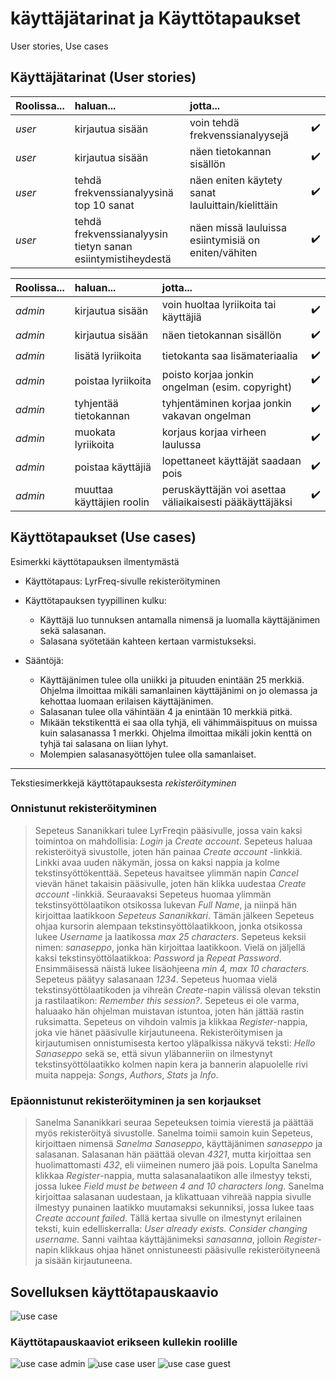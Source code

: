 # käyttäjätarinat ja Käyttötapaukset
User stories, Use cases

## Käyttäjätarinat (User stories)

| Roolissa... | haluan... | jotta... | |
| :--- | :--- | :--- | :--- |
| *user* | kirjautua sisään | voin tehdä frekvenssianalyysejä | :heavy_check_mark: |
| *user* | kirjautua sisään | näen tietokannan sisällön | :heavy_check_mark: |
| *user* | tehdä frekvenssianalyysinä <br/> top 10 sanat | näen eniten käytety sanat lauluittain/kielittäin | :heavy_check_mark: |
| *user* | tehdä frekvenssianalyysin <br/> tietyn sanan esiintymistiheydestä | näen missä lauluissa <br/> esiintymisiä on eniten/vähiten | :heavy_check_mark: |

| Roolissa... | haluan... | jotta... | |
| :--- | :--- | :--- | :--- |
| *admin* | kirjautua sisään | voin huoltaa lyriikoita tai käyttäjiä | :heavy_check_mark: |
| *admin* | kirjautua sisään | näen tietokannan sisällön | :heavy_check_mark: |
| *admin* | lisätä lyriikoita | tietokanta saa lisämateriaalia | :heavy_check_mark: |
| *admin* | poistaa lyriikoita | poisto korjaa jonkin <br/> ongelman (esim. copyright) | :heavy_check_mark: |
| *admin* | tyhjentää tietokannan | tyhjentäminen korjaa jonkin vakavan ongelman | :heavy_check_mark: |
| *admin* | muokata lyriikoita | korjaus korjaa virheen laulussa | :heavy_check_mark: |
| *admin* | poistaa käyttäjiä | lopettaneet käyttäjät saadaan pois | :heavy_check_mark: |
| *admin* | muuttaa käyttäjien roolin | peruskäyttäjän voi asettaa väliaikaisesti pääkäyttäjäksi | :heavy_check_mark: |

## Käyttötapaukset (Use cases)

Esimerkki käyttötapauksen ilmentymästä

* Käyttötapaus: LyrFreq-sivulle rekisteröityminen

* Käyttötapauksen tyypillinen kulku:
  - Käyttäjä luo tunnuksen antamalla nimensä ja luomalla käyttäjänimen sekä salasanan.
  - Salasana syötetään kahteen kertaan varmistukseksi.

* Sääntöjä:
  - Käyttäjänimen tulee olla uniikki ja pituuden enintään 25 merkkiä. Ohjelma ilmoittaa mikäli samanlainen käyttäjänimi on jo olemassa ja kehottaa luomaan erilaisen käyttäjänimen.
  - Salasanan tulee olla vähintään 4 ja enintään 10 merkkiä pitkä.
  - Mikään tekstikenttä ei saa olla tyhjä, eli vähimmäispituus on muissa kuin salasanassa 1 merkki. Ohjelma ilmoittaa mikäli jokin kenttä on tyhjä tai salasana on liian lyhyt.
  - Molempien salasanasyöttöjen tulee olla samanlaiset.

---

Tekstiesimerkkejä käyttötapauksesta *rekisteröityminen*

### Onnistunut rekisteröityminen

> Sepeteus Sananikkari tulee LyrFreqin pääsivulle, jossa vain kaksi toimintoa on mahdollisia: *Login* ja *Create account*.
  Sepeteus haluaa rekisteröityä sivustolle, joten hän painaa *Create account* -linkkiä.
  Linkki avaa uuden näkymän, jossa on kaksi nappia ja kolme tekstinsyöttökenttää.
  Sepeteus havaitsee ylimmän napin *Cancel* vievän hänet takaisin pääsivulle, joten hän klikka uudestaa *Create account* -linkkiä.
  Seuraavaksi Sepeteus huomaa ylimmän tekstinsyöttölaatikon otsikossa lukevan *Full Name*, ja niinpä hän kirjoittaa laatikkoon *Sepeteus Sananikkari*.
  Tämän jälkeen Sepeteus ohjaa kursorin alempaan tekstinsyöttölaatikkoon, jonka otsikossa lukee *Username* ja laatikossa *max 25 characters*. Sepeteus keksii nimen: *sanaseppo*, jonka hän kirjoittaa laatikkoon.
  Vielä on jäljellä kaksi tekstinsyöttölaatikkoa: *Password* ja *Repeat Password*. Ensimmäisessä näistä lukee lisäohjeena *min 4, max 10 characters*. Sepeteus päätyy salasanaan *1234*.
  Sepeteus huomaa vielä tekstinsyöttölaatikoden ja vihreän *Create*-napin välissä olevan tekstin ja rastilaatikon: *Remember this session?*.
  Sepeteus ei ole varma, haluaako hän ohjelman muistavan istuntoa, joten hän jättää rastin ruksimatta.
  Sepeteus on vihdoin valmis ja klikkaa *Register*-nappia, joka vie hänet pääsivulle kirjautuneena.
  Rekisteröitymisen ja kirjautumisen onnistumisesta kertoo yläpalkissa näkyvä teksti: *Hello Sanaseppo* sekä se, että sivun yläbanneriin on ilmestynyt tekstinsyöttölaatikko kolmen napin kera ja bannerin alapuolelle rivi muita nappeja: *Songs*, *Authors*, *Stats* ja *Info*.

### Epäonnistunut rekisteröityminen ja sen korjaukset

> Sanelma Sananikkari seuraa Sepeteuksen toimia vierestä ja päättää myös rekisteröityä sivustolle.
  Sanelma toimii samoin kuin Sepeteus, kirjoittaen nimensä *Sanelma Sanaseppo*, käyttäjänimen *sanaseppo* ja salasanan.
  Salasanan hän päättää olevan *4321*, mutta kirjoittaa sen huolimattomasti *432*, eli viimeinen numero jää pois.
  Lopulta Sanelma klikkaa *Register*-nappia, mutta salasanalaatikon alle ilmestyy teksti, jossa lukee *Field must be between 4 and 10 characters long*.
  Sanelma kirjoittaa salasanan uudestaan, ja klikattuaan vihreää nappia sivulle ilmestyy punainen laatikko muutamaksi sekunniksi, jossa lukee taas *Create account failed*.
  Tällä kertaa sivulle on ilmestynyt erilainen teksti, kuin edelliskerralla: *User already exists. Consider changing username.*
  Sanni vaihtaa käyttäjänimeksi *sanasanna*, jolloin *Register*-napin klikkaus ohjaa hänet onnistuneesti pääsivulle rekisteröityneenä ja sisään kirjautuneena.

## Sovelluksen käyttötapauskaavio

<img src="https://user-images.githubusercontent.com/46410240/84233769-a6ca2400-aafb-11ea-96ca-78be391b0b0e.png" alt="use case" >

### Käyttötapauskaaviot erikseen kullekin roolille

<img src="https://user-images.githubusercontent.com/46410240/84233982-12ac8c80-aafc-11ea-90fb-131b7aa8b696.png" alt="use case admin" >

<img src="https://user-images.githubusercontent.com/46410240/84234005-1d672180-aafc-11ea-99cc-3048abca0496.png" alt="use case user" >

<img src="https://user-images.githubusercontent.com/46410240/84234024-26f08980-aafc-11ea-9d4e-de5c6dfcf740.png" alt="use case guest" >